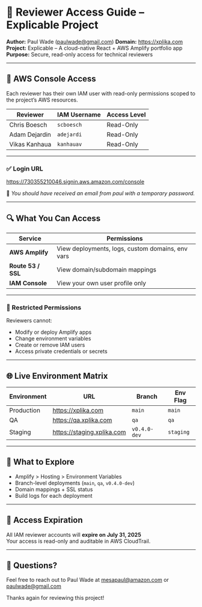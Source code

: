 # 📘 Reviewer Access Guide – Explicable Project

**Author:** Paul Wade  (paulwade@gmail.com)
**Domain:** https://xplika.com  
**Project:** Explicable – A cloud-native React + AWS Amplify portfolio app  
**Purpose:** Secure, read-only access for technical reviewers

---

## 🔐 AWS Console Access

Each reviewer has their own IAM user with read-only permissions scoped to the project’s AWS resources.

| Reviewer         | IAM Username | Access Level |
|------------------|--------------|---------------|
| Chris Boesch     | `scboesch`   | Read-Only     |
| Adam Dejardin    | `adejardi`   | Read-Only     |
| Vikas Kanhaua    | `kanhauav`   | Read-Only     |

---

### ✅ Login URL

https://730355210046.signin.aws.amazon.com/console


📎 *You should have received an email from paul with a temporary password.*


---


## 🔍 What You Can Access

| Service     | Permissions         |
|-------------|---------------------|
| **AWS Amplify** | View deployments, logs, custom domains, env vars |
| **Route 53 / SSL** | View domain/subdomain mappings |
| **IAM Console** | View your own user profile only |

---

### 🛑 Restricted Permissions

Reviewers cannot:
- Modify or deploy Amplify apps
- Change environment variables
- Create or remove IAM users
- Access private credentials or secrets

---

## 🌐 Live Environment Matrix

| Environment | URL                          | Branch        | Env Flag      |
|-------------|------------------------------|---------------|---------------|
| Production  | https://xplika.com           | `main`        | `main`        |
| QA          | https://qa.xplika.com        | `qa`          | `qa`          |
| Staging     | https://staging.xplika.com   | `v0.4.0-dev`  | `staging`     |

---

## 🧪 What to Explore

- Amplify > Hosting > Environment Variables  
- Branch-level deployments (`main`, `qa`, `v0.4.0-dev`)
- Domain mappings + SSL status
- Build logs for each deployment

---

## 📅 Access Expiration

All IAM reviewer accounts will **expire on July 31, 2025**  
Your access is read-only and auditable in AWS CloudTrail.

---

## 💬 Questions?

Feel free to reach out to Paul Wade at mesapaul@amazon.com or paulwade@gmail.com

Thanks again for reviewing this project!
